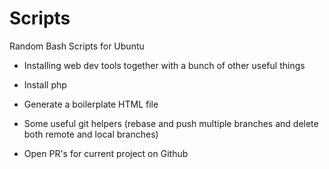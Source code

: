 # Scripts
Random Bash Scripts for Ubuntu

- Installing web dev tools together with a bunch of other useful things

- Install php

- Generate a boilerplate HTML file

- Some useful git helpers (rebase and push multiple branches and delete both remote and local branches)

- Open PR's for current project on Github
